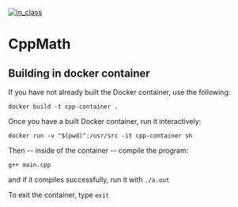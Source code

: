[![in_class](https://github.com/cmgomes5/CppMath/actions/workflows/workflow.yml/badge.svg)](https://github.com/cmgomes5/CppMath/actions/workflows/workflow.yml)

# CppMath


## Building in docker container

If you have not already built the Docker container, use the following:

```
docker build -t cpp-container .
```

Once you have a built Docker container, run it interactively:

```
docker run -v "$(pwd)":/usr/src -it cpp-container sh
```

Then -- inside of the container -- compile the program:

```
g++ main.cpp
```

and if it compiles successfully, run it with `./a.out`

To exit the container, type `exit`
